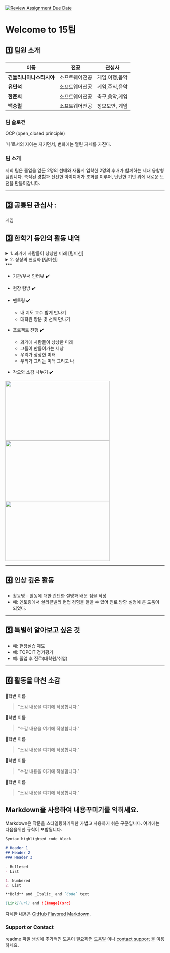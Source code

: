 [![Review Assignment Due Date](https://classroom.github.com/assets/deadline-readme-button-22041afd0340ce965d47ae6ef1cefeee28c7c493a6346c4f15d667ab976d596c.svg)](https://classroom.github.com/a/meKNgBF9)
# Welcome to 15팀

## 1️⃣ 팀원 소개

| **이름** | **전공** | **관심사** |
| --- | --- | --- |
| **긴둘리나아나스타시야** | 소프트웨어전공 | 게임,여행,음악 |
| **유민석** | 소프트웨어전공 | 게임,주식,음악 |
| **한준희** | 소프트웨어전공 |  축구,음악,게임||
| **백승렬** | 소프트웨어전공 |  정보보안, 게임||

### 팀 슬로건

OCP (open_closed principle)

‘나’로서의 자아는 지키면서, 변화에는 열린 자세를 가진다.

### 팀 소개

저희 팀은 졸업을 앞둔 2명의 선배와 새롭게 입학한 2명의 후배가 함께하는 세대 융합형 팀입니다. 축적된 경험과 신선한 아이디어가 조화를 이루어, 단단한 기반 위에 새로운 도전을 만들어갑니다.

***

## 2️⃣ 공통된 관심사 : 

게임

## 3️⃣ 한학기 동안의 활동 내역 

<details>
  <summary>1. 과거에 사람들이 상상한 미래 [팀미션]</summary>

# Team Mission 1

### 현재 실현된 기술
  
- 태양열을 이용한 집
- 전자신문
- 소형 TV 전화기
- 전기자동
- 컴퓨터
- 원격 진단
- 원격 수업
- 가정용 디스플레이

### 느낀점
지금으로부터 60년 전인 1965년에 이미 당시로서는 실현 가능할 것이라 예측했던 기술들을 떠올려보면, 화백의 통찰력이 매우 인상적으로 다가옵니다. 더욱이 그림 속에 등장했지만 아직 상용화되지 않은 기술들 역시 단지 비용이나 법·제도적 제약 때문에 지연되고 있을 뿐, 현재 충분히 검토되고 있는 기술들이라는 점에서, 화백이 예측한 거의 모든 기술이 실현되었다고 해도 과언이 아니라고 생각합니다.

# Team Mission 2

### 현재 실현된 기술
- 실시간 번역 (구글 , 에어팟)
- ai 
- 스마트 스크린 
- 페어링 시스탬
- 비행가능 차
- 증강현실

### 느낀점
사용해보면 불편해보이는것이 많아보이고 무엇보다 안전이 걱정됩니다. 또한 기기의 성능이 발전될 수록 발열로 인한 문제도 생길 것 같습니다. 또한 휴머노이드 기술에 대해서는 언급이나 사례가 없는 것 같습니다.
</details>
<details>
  <summary>2. 상상의 현실화 [팀미션]</summary>

# Team Mission 1

### MIT Sixth Sense 팀이 만들려고 했던 것
  why? 사용자는 직관적으로 제스처만으로 기기를 조작 가능 하도록 하기 위해
  what? 휴대용 증강현실 기기
  how? 카메라 + 센서를 활용해 공간·위치·동작을 실시간으로 감지

### As-Is vs To-Be는 어떻게
  키보드 + 마우스 ->감지 센서 + 카메라
  모니터 -> 프로젝터

### MIT Sixth Sense 팀이 만든 내용이 현재 어떤 장비로, 어떻게 구현 되어있나
  풀트레커(Full Tracker)
    다수의 광학 장비(카메라, IR 센서, 마커)를 설치해서 사용자의 움직임을 외부에서 추적.
  구글 글래스(Google Glass)
    소형 웨어러블 기기에 소형 디스플레이, 카메라, 센서를 내장하여 정보를 눈앞에 투영
  메타 글래스(Meta Glass, 현재 Meta Quest 등으로 발전)
    내부 카메라/센서를 통해 공간과 손동작을 인식하고, 가상 객체를 실제 공간 위에 배치.
</details>
***

- 기관/부서 인터뷰 ✔️  

- 현장 탐방 ✔️  

- 멘토링 ✔️  
  - 내 지도 교수 함게 만나기
  - 대학원 방문 및 선배 만나기

- 프로젝트 진행 ✔️  
  - 과거에 사람들이 상상한 미래
  - 그들이 만들어가는 세상
  - 우리가 상상한 미래
  - 우리가 그리는 미래 그리고 나

- 각오와 소감 나누기 ✔️  


<!-- 활동 사진 추가 예시 -->
<img src="https://pixnio.com/free-images/2017/08/14/2017-08-14-13-09-09-960x651.jpg?text=활동사진1" width="330" height="190"/>
<img src="https://pixnio.com/free-images/2017/08/14/2017-08-14-20-51-02-960x640.jpg?text=활동사진2" width="330" height="190"/>
<img src="https://pixnio.com/free-images/2017/08/15/2017-08-15-10-05-39-960x640.jpg?text=활동사진3" width="330" height="190"/>

***

## 4️⃣ 인상 깊은 활동

- 활동명 – 활동에 대한 간단한 설명과 배운 점을 작성  
- 예: 멘토링에서 실리콘밸리 현업 경험을 들을 수 있어 진로 방향 설정에 큰 도움이 되었다.  

***

## 5️⃣ 특별히 알아보고 싶은 것
- 예: 현장실습 제도
- 예: TOPCIT 정기평가
- 예: 졸업 후 진로(대학원/취업)

***

## 6️⃣ 활동을 마친 소감

🔗학번 이름  
> "소감 내용을 여기에 작성합니다."

🔗학번 이름  
> "소감 내용을 여기에 작성합니다."

🔗학번 이름  
> "소감 내용을 여기에 작성합니다."

🔗학번 이름  
> "소감 내용을 여기에 작성합니다."

🔗학번 이름  
> "소감 내용을 여기에 작성합니다."


## Markdown을 사용하여 내용꾸미기를 익히세요.

Markdown은 작문을 스타일링하기위한 가볍고 사용하기 쉬운 구문입니다. 여기에는 다음을위한 규칙이 포함됩니다.

```markdown
Syntax highlighted code block

# Header 1
## Header 2
### Header 3

- Bulleted
- List

1. Numbered
2. List

**Bold** and _Italic_ and `Code` text

[Link](url) and ![Image](src)
```

자세한 내용은 [GitHub Flavored Markdown](https://guides.github.com/features/mastering-markdown/).

### Support or Contact

readme 파일 생성에 추가적인 도움이 필요하면 [도움말](https://help.github.com/articles/about-readmes/) 이나 [contact support](https://github.com/contact) 을 이용하세요.


